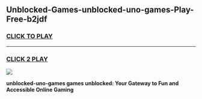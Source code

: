 
## Unblocked-Games-unblocked-uno-games-Play-Free-b2jdf
<h3>
<a href="https://premium76.site?title=unblocked-uno-games&ref=10A">CLICK TO PLAY</a></h3>
<hr>

<h3>
<a href="https://premium76.site?title=unblocked-uno-games&ref=10A">CLICK 2 PLAY</a>
  
</h3>

<a href="https://premium76.site?title=unblocked-uno-games&ref=10A"><img src="https://clearcache.store/games.png"></a>


**unblocked-uno-games games unblocked: Your Gateway to Fun and Accessible Online Gaming**
